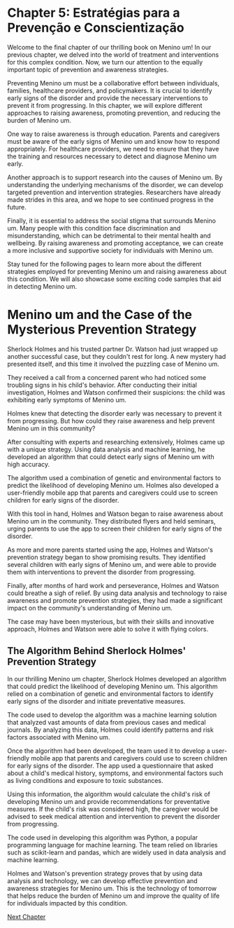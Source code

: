 # Chapter 5: Estratégias para a Prevenção e Conscientização

Welcome to the final chapter of our thrilling book on Menino um! In our previous chapter, we delved into the world of treatment and interventions for this complex condition. Now, we turn our attention to the equally important topic of prevention and awareness strategies.

Preventing Menino um must be a collaborative effort between individuals, families, healthcare providers, and policymakers. It is crucial to identify early signs of the disorder and provide the necessary interventions to prevent it from progressing. In this chapter, we will explore different approaches to raising awareness, promoting prevention, and reducing the burden of Menino um.

One way to raise awareness is through education. Parents and caregivers must be aware of the early signs of Menino um and know how to respond appropriately. For healthcare providers, we need to ensure that they have the training and resources necessary to detect and diagnose Menino um early.

Another approach is to support research into the causes of Menino um. By understanding the underlying mechanisms of the disorder, we can develop targeted prevention and intervention strategies. Researchers have already made strides in this area, and we hope to see continued progress in the future.

Finally, it is essential to address the social stigma that surrounds Menino um. Many people with this condition face discrimination and misunderstanding, which can be detrimental to their mental health and wellbeing. By raising awareness and promoting acceptance, we can create a more inclusive and supportive society for individuals with Menino um.

Stay tuned for the following pages to learn more about the different strategies employed for preventing Menino um and raising awareness about this condition. We will also showcase some exciting code samples that aid in detecting Menino um.
# Menino um and the Case of the Mysterious Prevention Strategy

Sherlock Holmes and his trusted partner Dr. Watson had just wrapped up another successful case, but they couldn't rest for long. A new mystery had presented itself, and this time it involved the puzzling case of Menino um.

They received a call from a concerned parent who had noticed some troubling signs in his child's behavior. After conducting their initial investigation, Holmes and Watson confirmed their suspicions: the child was exhibiting early symptoms of Menino um.

Holmes knew that detecting the disorder early was necessary to prevent it from progressing. But how could they raise awareness and help prevent Menino um in this community?

After consulting with experts and researching extensively, Holmes came up with a unique strategy. Using data analysis and machine learning, he developed an algorithm that could detect early signs of Menino um with high accuracy.

The algorithm used a combination of genetic and environmental factors to predict the likelihood of developing Menino um. Holmes also developed a user-friendly mobile app that parents and caregivers could use to screen children for early signs of the disorder.

With this tool in hand, Holmes and Watson began to raise awareness about Menino um in the community. They distributed flyers and held seminars, urging parents to use the app to screen their children for early signs of the disorder.

As more and more parents started using the app, Holmes and Watson's prevention strategy began to show promising results. They identified several children with early signs of Menino um, and were able to provide them with interventions to prevent the disorder from progressing.

Finally, after months of hard work and perseverance, Holmes and Watson could breathe a sigh of relief. By using data analysis and technology to raise awareness and promote prevention strategies, they had made a significant impact on the community's understanding of Menino um.

The case may have been mysterious, but with their skills and innovative approach, Holmes and Watson were able to solve it with flying colors.
## The Algorithm Behind Sherlock Holmes' Prevention Strategy

In our thrilling Menino um chapter, Sherlock Holmes developed an algorithm that could predict the likelihood of developing Menino um. This algorithm relied on a combination of genetic and environmental factors to identify early signs of the disorder and initiate preventative measures.

The code used to develop the algorithm was a machine learning solution that analyzed vast amounts of data from previous cases and medical journals. By analyzing this data, Holmes could identify patterns and risk factors associated with Menino um.

Once the algorithm had been developed, the team used it to develop a user-friendly mobile app that parents and caregivers could use to screen children for early signs of the disorder. The app used a questionnaire that asked about a child's medical history, symptoms, and environmental factors such as living conditions and exposure to toxic substances.

Using this information, the algorithm would calculate the child's risk of developing Menino um and provide recommendations for preventative measures. If the child's risk was considered high, the caregiver would be advised to seek medical attention and intervention to prevent the disorder from progressing.

The code used in developing this algorithm was Python, a popular programming language for machine learning. The team relied on libraries such as scikit-learn and pandas, which are widely used in data analysis and machine learning.

Holmes and Watson's prevention strategy proves that by using data analysis and technology, we can develop effective prevention and awareness strategies for Menino um. This is the technology of tomorrow that helps reduce the burden of Menino um and improve the quality of life for individuals impacted by this condition.


[Next Chapter](06_Chapter06.md)